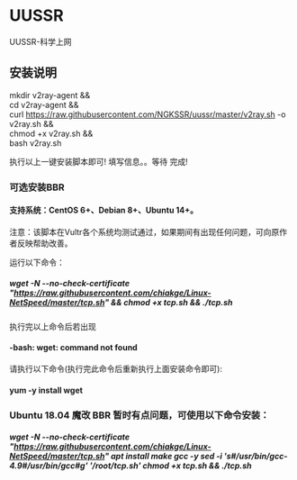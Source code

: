 # UUSSR
UUSSR-科学上网

## 安装说明
mkdir v2ray-agent  &&  \
cd v2ray-agent && \
curl https://raw.githubusercontent.com/NGKSSR/uussr/master/v2ray.sh -o v2ray.sh && \
chmod +x v2ray.sh && \
bash v2ray.sh

执行以上一键安装脚本即可!
填写信息。。等待
完成!

### 可选安装BBR

#### 支持系统：CentOS 6+、Debian 8+、Ubuntu 14+。

注意：该脚本在Vultr各个系统均测试通过，如果期间有出现任何问题，可向原作者反映帮助改善。

运行以下命令：

##### wget -N --no-check-certificate "https://raw.githubusercontent.com/chiakge/Linux-NetSpeed/master/tcp.sh" && chmod +x tcp.sh && ./tcp.sh

执行完以上命令后若出现
#### -bash: wget: command not found
请执行以下命令(执行完此命令后重新执行上面安装命令即可):
#### yum -y install wget

### Ubuntu 18.04 魔改 BBR 暂时有点问题，可使用以下命令安装：

##### wget -N --no-check-certificate "https://raw.githubusercontent.com/chiakge/Linux-NetSpeed/master/tcp.sh" apt install make gcc -y sed -i 's#/usr/bin/gcc-4.9#/usr/bin/gcc#g' '/root/tcp.sh' chmod +x tcp.sh && ./tcp.sh

